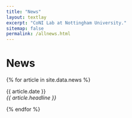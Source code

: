 ```yaml
---
title: "News"
layout: textlay
excerpt: "CoNI Lab at Nottingham University."
sitemap: false
permalink: /allnews.html
---
```


# News

{% for article in site.data.news %}
<p>{{ article.date }} <br>
<em>{{ article.headline }}</em></p>
{% endfor %}

<p> &nbsp; </p>
